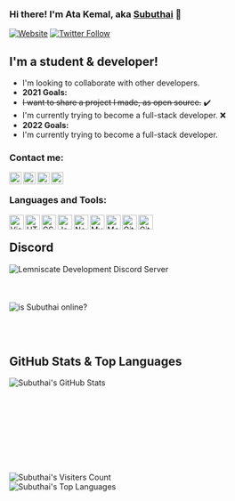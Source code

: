 ### Hi there! I'm Ata Kemal, aka [Subuthai][website] 👋

[![Website](https://img.shields.io/website?label=subuthai.xyz&style=for-the-badge&url=https%3A%2F%2Fsubuthai.xyz)](https://subuthai.xyz)
[![Twitter Follow](https://img.shields.io/twitter/follow/subuthai_?color=1DA1F2&logo=twitter&style=for-the-badge)](https://twitter.com/intent/follow?original_referer=https%3A%2F%2Fgithub.com%2FSubuthai&screen_name=subuthai_)

## I'm a student & developer!

- I'm looking to collaborate with other developers.
- **2021 Goals:**
- <s>I want to share a project I made, as open source.</s> ✔️
- I'm currently trying to become a full-stack developer. ❌
- **2022 Goals:**
- I'm currently trying to become a full-stack developer.

### Contact me:

[<img align="left" alt="subuthai.xyz" width="22px" src="https://img.icons8.com/fluency/48/000000/globe.png" />][website]
[<img align="left" alt="subuthai | YouTube" width="22px" src="https://img.icons8.com/fluency/48/000000/youtube-play.png" />][youtube]
[<img align="left" alt="subuthai_ | Twitter" width="22px" src="https://img.icons8.com/fluency/48/000000/twitter.png" />][twitter]
[<img align="left" alt="subuthai_ | Instagram" width="22px" src="https://img.icons8.com/fluency/48/000000/instagram-new.png" />][instagram]

<br />

### Languages and Tools:

<img align="left" alt="Visual Studio Code" width="26px" src="https://img.icons8.com/fluency/48/000000/visual-studio-code-2019.png" />
<img align="left" alt="HTML5" width="26px" src="https://img.icons8.com/color/48/000000/html-5--v1.png"/>
<img align="left" alt="CSS3" width="26px" src="https://img.icons8.com/color/48/000000/css3.png"/>
<img align="left" alt="JavaScript" width="26px" src="https://img.icons8.com/color/48/000000/javascript--v1.png"/>
<img align="left" alt="Node.js" width="26px" src="https://img.icons8.com/color/48/000000/nodejs.png"/>
<img align="left" alt="MySQL" width="26px" src="https://img.icons8.com/fluency/48/000000/mysql-logo.png"/>
<img align="left" alt="MongoDB" width="26px" src="https://img.icons8.com/color/48/000000/mongodb.png"/>
<img align="left" alt="Git" width="26px" src="https://img.icons8.com/color/48/000000/git.png"/>
<img align="left" alt="GitHub" width="26px" src="https://img.icons8.com/material-outlined/24/000000/github.png"/>

<br />

## Discord 
  [<img align="left" alt="Lemniscate Development Discord Server" src="https://discordapp.com/api/guilds/910600760776077372/widget.png?style=banner2" alt="Lemniscate Dev"/>][discord]
  <br /><br /><br /><br />
  <img align="left" alt="is Subuthai online?" src="https://dcbadge.vercel.app/api/shield/275723948803489792?style=flat&theme=clean" />

<br />
<br />
<br />

## GitHub Stats & Top Languages
  <img align="left" alt="Subuthai's GitHub Stats" src="https://github-readme-stats.vercel.app/api?username=subuthai&theme=dark" />
  <br /><br /><br /><br /><br /><br /><br /><br /><br /><br />
  <img align="left" alt="Subuthai's Visiters Count" src="https://komarev.com/ghpvc/?username=Subuthai">
  <br />
  <img aligh="left" alt="Subuthai's Top Languages" src="https://github-readme-stats.vercel.app/api/top-langs/?username=subuthai&theme=dark">

<br />

[website]: https://subuthai.xyz
[twitter]: https://twitter.com/subuthai_
[youtube]: https://youtube.com/Subuthai
[instagram]: https://instagram.com/subuthai_
[discord]: https://discord.gg/white
